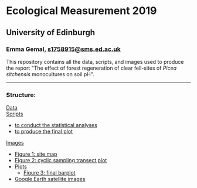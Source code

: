 # Ecological Measurement 2019
## University of Edinburgh 
### Emma Gemal, s1758915@sms.ed.ac.uk

This repository contains all the data, scripts, and images used to produce the report "The effect of forest regeneration of clear fell-sites of *Picea sitchensis* monocultures on soil pH".
***
### Structure:
[Data](https://github.com/emmagemal/Ecological_Measurement/tree/master/Data) </br>
[Scripts](https://github.com/emmagemal/Ecological_Measurement/tree/master/R_scripts)
  - [to conduct the statistical analyses](https://github.com/emmagemal/Ecological_Measurement/blob/master/R_scripts/stats-soil-ph.R)
  - [to produce the final plot](https://github.com/emmagemal/Ecological_Measurement/blob/master/R_scripts/barplot_soilph.R) 
  
[Images](https://github.com/emmagemal/Ecological_Measurement/tree/master/Images)
  - [Figure 1: site map](https://github.com/emmagemal/Ecological_Measurement/blob/master/Images/sitemap.jpg)
  - [Figure 2: cyclic sampling transect plot](https://github.com/emmagemal/Ecological_Measurement/blob/master/Images/transectplot.jpg)
  - [Plots](https://github.com/emmagemal/Ecological_Measurement/tree/master/Images/Graphs)
    - [Figure 3: final barplot](https://github.com/emmagemal/Ecological_Measurement/blob/master/Images/Graphs/bw_plot.png)
  - [Google Earth satellite images](https://github.com/emmagemal/Ecological_Measurement/tree/master/Images/Google_satellite)
  
